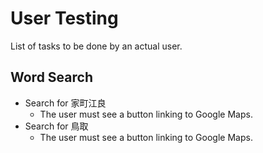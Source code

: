 # User Testing

List of tasks to be done by an actual user.

## Word Search

- Search for 家町江良
  - The user must see a button linking to Google Maps.
- Search for 鳥取
  - The user must see a button linking to Google Maps.

